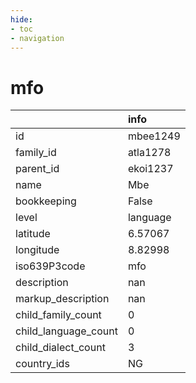 ```yaml
---
hide:
- toc
- navigation
---
```

# mfo
|                      | info     |
|:---------------------|:---------|
| id                   | mbee1249 |
| family_id            | atla1278 |
| parent_id            | ekoi1237 |
| name                 | Mbe      |
| bookkeeping          | False    |
| level                | language |
| latitude             | 6.57067  |
| longitude            | 8.82998  |
| iso639P3code         | mfo      |
| description          | nan      |
| markup_description   | nan      |
| child_family_count   | 0        |
| child_language_count | 0        |
| child_dialect_count  | 3        |
| country_ids          | NG       |